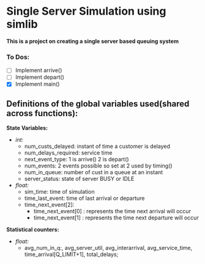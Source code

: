# Single Server Simulation using simlib 
**This is a project on creating a single server based queuing system**

### To Dos:
- [ ] Implement arrive()
- [ ] Implement depart()
- [X] Implement main()

## Definitions of the global variables used(shared across functions):
**State Variables:**		
- *int:*
  - num_custs_delayed: instant of time a customer is delayed
  - num_delays_required: service time
  - next_event_type: 1 is arrive() 2 is depart() 
  - num_events: 2 events possible so set at 2 used by timing()
  - num_in_queue: number of cust in a queue at an instant
  - server_status: state of server BUSY or IDLE
- *float:*
  - sim_time: time of simulation
  - time_last_event: time of last arrival or departure
  - time_next_event[2]: 
    - time_next_event[0] : represents the time next arrival will occur
    - time_next_event[1] : represents the time next departure will occur 

**Statistical counters:**
- *float:*
  - avg_num_in_q:, avg_server_util, avg_interarrival, avg_service_time, time_arrival[Q_LIMIT+1], total_delays;